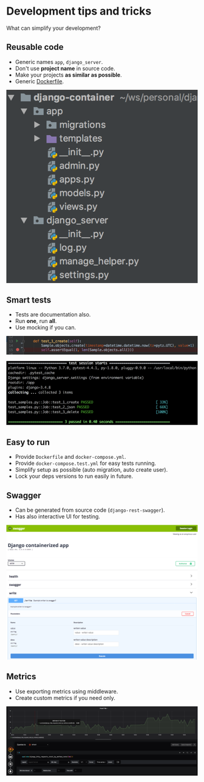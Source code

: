 # Development tips and tricks
What can simplify your development?

## Reusable code
- Generic names `app`, `django_server`.
- Don't use **project name** in source code.
- Make your projects **as similar as possible**.
- Generic [Dockerfile](../Dockerfile).

![](images/layout.png)

## Smart tests
- Tests are documentation also.
- Run **one**, run **all**.
- Use mocking if you can.

![](images/debug_test.png)

![](images/tests_all.png)

## Easy to run
- Provide `Dockerfile` and `docker-compose.yml`.
- Provide `docker-compose.test.yml` for easy tests running.
- Simplify setup as possible (auto migration, auto create user).
- Lock your deps versions to run easily in future.

## Swagger
- Can be generated from source code (`django-rest-swagger`).
- Has also interactive UI for testing.

![](images/swagger.png)

## Metrics
- Use exporting metrics using middleware.
- Create custom metrics if you need only.

![](images/grafana.png)

